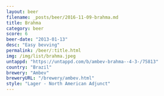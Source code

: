 ```yaml
---
layout: beer
filename: _posts/beer/2016-11-09-brahma.md
title: Brahma
category: beer
score: 6
beer-date: "2013-01-13"
desc: "Easy bevving"
permalink: /beer/:title.html
img: /img/list/brahma.jpeg
untappd: "https://untappd.com/b/ambev-brahma--4-3-/75813"
country: "Brazil"
brewery: "Ambev"
breweryURL: "/brewery/ambev.html"
style: "Lager - North American Adjunct"
---
```

